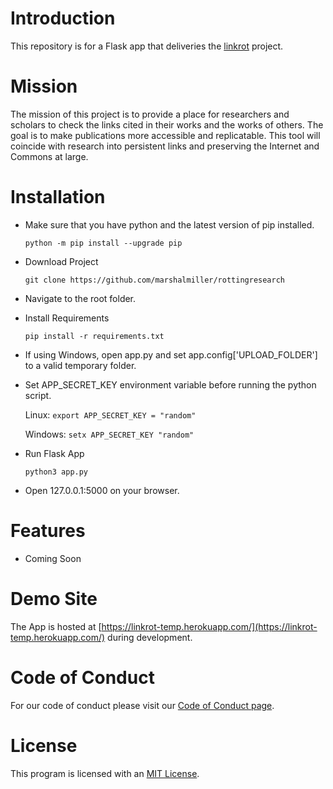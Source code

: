 # Introduction

This repository is for a Flask app that deliveries the [linkrot](https://github.com/marshalmiller/linkrot/) project.

# Mission

The mission of this project is to provide a place for researchers and scholars to check the links cited in their works and the works of others. The goal is to make publications more accessible and replicatable. This tool will coincide with research into persistent links and preserving the Internet and Commons at large.

# Installation

- Make sure that you have python and the latest version of pip installed.

  `python -m pip install --upgrade pip`

- Download Project

  `git clone https://github.com/marshalmiller/rottingresearch`

- Navigate to the root folder.

- Install Requirements

  `pip install -r requirements.txt`

- If using Windows, open app.py and set app.config['UPLOAD_FOLDER'] to a valid temporary folder.
- Set APP_SECRET_KEY environment variable before running the python script.

  Linux: `export APP_SECRET_KEY = "random"`

  Windows: `setx APP_SECRET_KEY "random"`

- Run Flask App

  `python3 app.py`

- Open 127.0.0.1:5000 on your browser.

# Features

- Coming Soon

# Demo Site

The App is hosted at [https://linkrot-temp.herokuapp.com/](https://linkrot-temp.herokuapp.com/) during development.

# Code of Conduct
For our code of conduct please visit our [Code of Conduct page](https://github.com/marshalmiller/rottingresearch/blob/main/code_of_conduct.md).

# License

This program is licensed with an [MIT License](https://github.com/marshalmiller/linkrot/blob/main/LICENSE).
